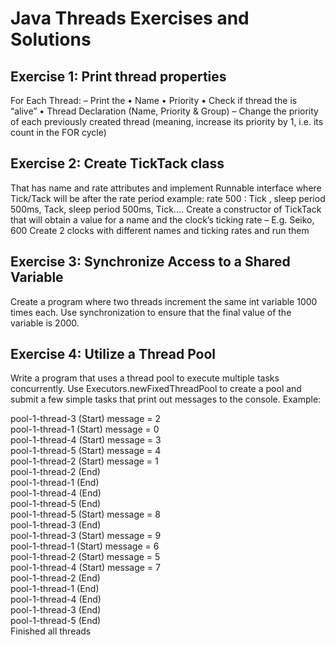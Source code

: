 # Java Threads Exercises and Solutions

## Exercise 1: Print thread properties

For Each Thread:
– Print the
• Name
• Priority
• Check if thread the is “alive”
• Thread Declaration (Name, Priority & Group)
– Change the priority of each previously created
thread (meaning, increase its priority by 1, i.e. its
count in the FOR cycle)

## Exercise 2: Create TickTack class
That has name and rate attributes and implement Runnable interface where Tick/Tack will be after the rate period example: rate 500 : Tick , sleep period 500ms, Tack, sleep period 500ms, Tick....
Create a constructor of TickTack that will obtain a value for a name and the clock’s ticking rate
– E.g. Seiko, 600
Create 2 clocks with different names and ticking rates and run them

## Exercise 3: Synchronize Access to a Shared Variable
Create a program where two threads increment the same int variable 1000 times each. Use synchronization to ensure that the final value of the variable is 2000.

## Exercise 4: Utilize a Thread Pool
Write a program that uses a thread pool to execute multiple tasks concurrently. Use Executors.newFixedThreadPool to create a pool and submit a few simple tasks that print out messages to the console.
Example:

pool-1-thread-3 (Start) message = 2 <br>
pool-1-thread-1 (Start) message = 0 <br>
pool-1-thread-4 (Start) message = 3 <br>
pool-1-thread-5 (Start) message = 4 <br>
pool-1-thread-2 (Start) message = 1 <br>
pool-1-thread-2 (End) <br>
pool-1-thread-1 (End) <br>
pool-1-thread-4 (End) <br>
pool-1-thread-5 (End) <br>
pool-1-thread-5 (Start) message = 8 <br>
pool-1-thread-3 (End) <br>
pool-1-thread-3 (Start) message = 9 <br>
pool-1-thread-1 (Start) message = 6 <br>
pool-1-thread-2 (Start) message = 5 <br>
pool-1-thread-4 (Start) message = 7 <br>
pool-1-thread-2 (End) <br>
pool-1-thread-1 (End) <br>
pool-1-thread-4 (End) <br>
pool-1-thread-3 (End) <br>
pool-1-thread-5 (End) <br>
Finished all threads
